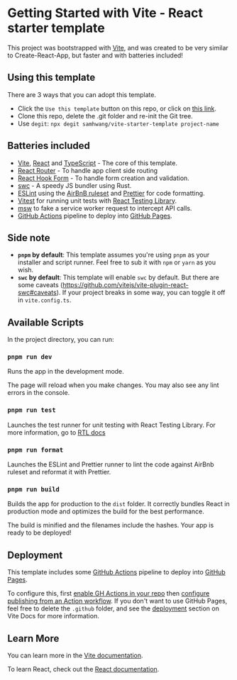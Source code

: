 # Getting Started with Vite - React starter template

This project was bootstrapped with [Vite](https://vitejs.dev/guide/#scaffolding-your-first-vite-project), and was created
to be very similar to Create-React-App, but faster and with batteries included!

## Using this template

There are 3 ways that you can adopt this template.

- Click the `Use this template` button on this repo, or click on [this link](https://github.com/samhwang/vite-starter-template/generate).
- Clone this repo, delete the .git folder and re-init the Git tree.
- Use `degit`: `npx degit samhwang/vite-starter-template project-name`

## Batteries included

- [Vite](https://vitejs.dev/), [React](https://reactjs.org) and [TypeScript](https://www.typescriptlang.org/) - The core of this template.
- [React Router](https://reactrouter.com/) - To handle app client side routing
- [React Hook Form](https://react-hook-form.com/) - To handle form creation and validation.
- [swc](https://swc.rs/) - A speedy JS bundler using Rust.
- [ESLint](https://eslint.org/) using the [AirBnB ruleset](https://github.com/airbnb/javascript) and [Prettier](https://prettier.io/)
  for code formatting.
- [Vitest](https://vitest.dev/) for running unit tests with [React Testing Library](https://testing-library.com/docs/react-testing-library/intro/).
- [msw](https://mswjs.io/) to fake a service worker request to intercept API calls.
- [GitHub Actions](https://github.com/features/actions) pipeline to deploy into [GitHub Pages](https://pages.github.com/).

## Side note

- **`pnpm` by default**: This template assumes you're using `pnpm` as your installer and script runner. Feel free to sub it with `npm` or `yarn` as you wish.
- **`swc` by default**: This template will enable `swc` by default. But there are some caveats (https://github.com/vitejs/vite-plugin-react-swc#caveats). If your project breaks in some way, you can toggle it off in `vite.config.ts`.

## Available Scripts

In the project directory, you can run:

### `pnpm run dev`

Runs the app in the development mode.

The page will reload when you make changes.
You may also see any lint errors in the console.

### `pnpm run test`

Launches the test runner for unit testing with React Testing Library.
For more information, go to [RTL docs](https://testing-library.com/docs/react-testing-library/intro/)

### `pnpm run format`

Launches the ESLint and Prettier runner to lint the code against AirBnb ruleset and reformat it
with Prettier.

### `pnpm run build`

Builds the app for production to the `dist` folder.
It correctly bundles React in production mode and optimizes the build for the best performance.

The build is minified and the filenames include the hashes.
Your app is ready to be deployed!

## Deployment

This template includes some [GitHub Actions](https://github.com/features/actions) pipeline to deploy into [GitHub Pages](https://pages.github.com/).

To configure this, first [enable GH Actions in your repo](https://docs.github.com/en/repositories/managing-your-repositorys-settings-and-features/enabling-features-for-your-repository/managing-github-actions-settings-for-a-repository) then [configure publishing from an Action workflow](https://docs.github.com/en/pages/getting-started-with-github-pages/configuring-a-publishing-source-for-your-github-pages-site#publishing-with-a-custom-github-actions-workflow).
If you don't want to use GitHub Pages, feel free to delete the `.github` folder, and see the [deployment](https://vitejs.dev/guide/static-deploy.html) section on Vite Docs
for more information.

## Learn More

You can learn more in the [Vite documentation](https://vitejs.dev/guide/).

To learn React, check out the [React documentation](https://reactjs.org/).
